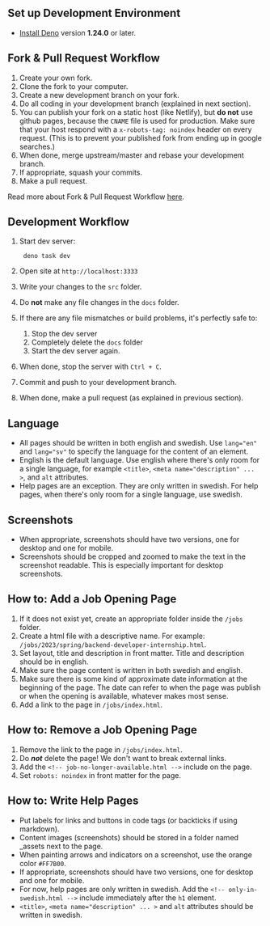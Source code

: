 ## Set up Development Environment

- [Install Deno](https://deno.land/manual/getting_started/installation) version **1.24.0** or later.



## Fork & Pull Request Workflow

1. Create your own fork.
2. Clone the fork to your computer.
3. Create a new development branch on your fork.
4. Do all coding in your development branch (explained in next section).
5. You can publish your fork on a static host (like Netlify), but **do not** use github pages, because the `CNAME` file is used for production. Make sure that your host respond with a `x-robots-tag: noindex` header on every request. (This is to prevent your published fork from ending up in google searches.)
6. When done, merge upstream/master and rebase your development branch.
7. If appropriate, squash your commits.
8. Make a pull request.

Read more about Fork & Pull Request Workflow  [here](https://gist.github.com/Chaser324/ce0505fbed06b947d962).



## Development Workflow

1. Start dev server:

        deno task dev

2. Open site at `http://localhost:3333`

3. Write your changes to the ```src``` folder.

4. Do **not** make any file changes in the ```docs``` folder.

5. If there are any file mismatches or build problems, it's perfectly safe to:
    1. Stop the dev server
    2. Completely delete the ```docs``` folder
    3. Start the dev server again.

6. When done, stop the server with ```Ctrl + C```.

7. Commit and push to your development branch.

8. When done, make a pull request (as explained in previous section).


## Language

* All pages should be written in both english and swedish. Use `lang="en"` and `lang="sv"` to specify the language for the content of an element.
* English is the default language. Use english where there's only room for a single language, for example `<title>`, `<meta name="description" ... >`, and `alt` attributes.
* Help pages are an exception. They are only written in swedish. For help pages, when there's only room for a single language, use swedish.


## Screenshots

* When appropriate, screenshots should have two versions, one for desktop and one for mobile.
* Screenshots should be cropped and zoomed to make the text in the screenshot readable. This is especially important for desktop screenshots. 


## How to: Add a Job Opening Page

1. If it does not exist yet, create an appropriate folder inside the `/jobs` folder.
2. Create a html file with a descriptive name. For example: `/jobs/2023/spring/backend-developer-internship.html`.
3. Set layout, title and description in front matter. Title and description should be in english.
4. Make sure the page content is written in both swedish and english.
5. Make sure there is some kind of approximate date information at the beginning of the page. The date can refer to when the page was publish or when the opening is available, whatever makes most sense.
6. Add a link to the page in `/jobs/index.html`.


## How to: Remove a Job Opening Page

1. Remove the link to the page in `/jobs/index.html`.
2. Do ***not*** delete the page! We don't want to break external links.
3. Add the `<!-- job-no-longer-available.html -->` include on the page.
4. Set `robots: noindex` in front matter for the page.


## How to: Write Help Pages

* Put labels for links and buttons in code tags (or backticks if using markdown).
* Content images (screenshots) should be stored in a folder named _assets next to the page.
* When painting arrows and indicators on a screenshot, use the orange color `#FF7B00`.
* If appropriate, screenshots should have two versions, one for desktop and one for mobile.
* For now, help pages are only written in swedish. Add the `<!-- only-in-swedish.html -->` include immediately after the `h1` element.
* `<title>`, `<meta name="description" ... >` and `alt` attributes should be written in swedish.
